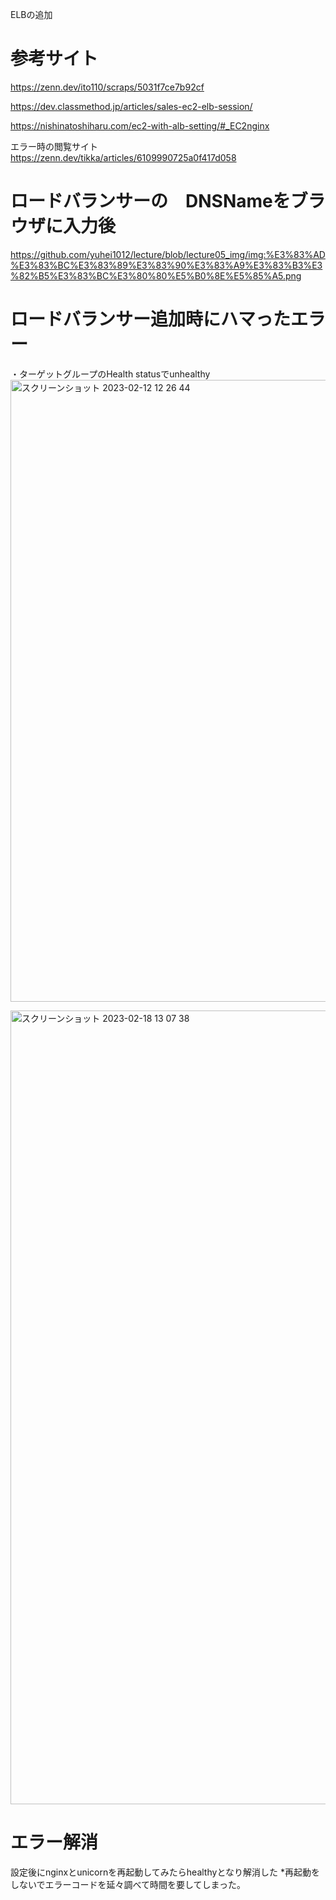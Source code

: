 ELBの追加

# 参考サイト
https://zenn.dev/ito110/scraps/5031f7ce7b92cf

https://dev.classmethod.jp/articles/sales-ec2-elb-session/

https://nishinatoshiharu.com/ec2-with-alb-setting/#_EC2nginx

エラー時の閲覧サイト
https://zenn.dev/tikka/articles/6109990725a0f417d058


# ロードバランサーの　DNSNameをブラウザに入力後

https://github.com/yuhei1012/lecture/blob/lecture05_img/img:%E3%83%AD%E3%83%BC%E3%83%89%E3%83%90%E3%83%A9%E3%83%B3%E3%82%B5%E3%83%BC%E3%80%80%E5%B0%8E%E5%85%A5.png



# ロードバランサー追加時にハマったエラー

・ターゲットグループのHealth statusでunhealthy
<img width="995" alt="スクリーンショット 2023-02-12 12 26 44" src="https://user-images.githubusercontent.com/102453302/224463197-78918579-1a10-4e61-a22b-d49849656127.png">

<img width="1270" alt="スクリーンショット 2023-02-18 13 07 38" src="https://user-images.githubusercontent.com/102453302/224463221-4408e6ef-400e-4704-ac0e-c801b350d9bf.png">

# エラー解消
設定後にnginxとunicornを再起動してみたらhealthyとなり解消した
*再起動をしないでエラーコードを延々調べて時間を要してしまった。
